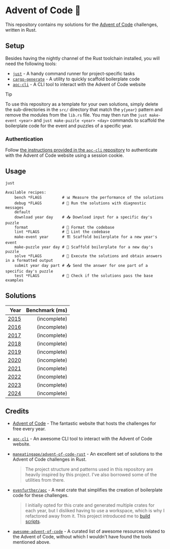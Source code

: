 # Advent of Code 🎄

This repository contains my solutions for the [Advent of Code](https://adventofcode.com/) challenges, written in Rust.

## Setup

Besides having the nightly channel of the Rust toolchain installed, you will need the following tools:

- [`just`](https://github.com/casey/just) - A handy command runner for project-specific tasks
- [`cargo-generate`](https://github.com/cargo-generate/cargo-generate) - A utility to quickly scaffold boilerplate code
- [`aoc-cli`](https://github.com/scarvalhojr/aoc-cli) - A CLI tool to interact with the Advent of Code website

> [!TIP]
> To use this repository as a template for your own solutions, simply delete the sub-directories in the `src/` directory that match the `y{year}` pattern and remove the modules from the `lib.rs` file.
> You may then run the `just make-event <year>` and `just make-puzzle <year> <day>` commands to scaffold the boilerplate code for the event and puzzles of a specific year.

### Authentication

Follow [the instructions provided in the `aoc-cli` repository](https://github.com/scarvalhojr/aoc-cli?tab=readme-ov-file#session-cookie-) to authenticate with the Advent of Code website using a session cookie.

## Usage

```bash
just
```

```
Available recipes:
    bench *FLAGS         # 📊 Measure the performance of the solutions
    debug *FLAGS         # 🐞 Run the solutions with diagnostic messages
    default
    download year day    # 📥 Download input for a specific day's puzzle
    format               # 👔 Format the codebase
    lint *FLAGS          # 🧹 Lint the codebase
    make-event year      # 🏗️ Scaffold boilerplate for a new year's event
    make-puzzle year day # 📅 Scaffold boilerplate for a new day's puzzle
    solve *FLAGS         # 🧩 Execute the solutions and obtain answers in a formatted output
    submit year day part # 📤 Send the answer for one part of a specific day's puzzle
    test *FLAGS          # 🧪 Check if the solutions pass the base examples
```

## Solutions

|                 Year | Benchmark (ms) |
| -------------------: | -------------: |
| [2015](./src/y2015/) |   (incomplete) |
| [2016](./src/y2016/) |   (incomplete) |
| [2017](./src/y2017/) |   (incomplete) |
| [2018](./src/y2018/) |   (incomplete) |
| [2019](./src/y2019/) |   (incomplete) |
| [2020](./src/y2020/) |   (incomplete) |
| [2021](./src/y2021/) |   (incomplete) |
| [2022](./src/y2022/) |   (incomplete) |
| [2023](./src/y2023/) |   (incomplete) |
| [2024](./src/y2024/) |   (incomplete) |

## Credits

- [Advent of Code](https://adventofcode.com/) - The fantastic website that hosts the challenges for free every year.

- [`aoc-cli`](https://github.com/scarvalhojr/aoc-cli) - An awesome CLI tool to interact with the Advent of Code website.

- [`maneatingape/advent-of-code-rust`](https://github.com/maneatingape/advent-of-code-rust) - An excellent set of solutions to the Advent of Code challenges in Rust.

  > The project structure and patterns used in this repository are heavily inspired by this project.
  > I've also borrowed some of the utilities from there.

- [`evenfurther/aoc`](https://github.com/evenfurther/aoc) - A neat crate that simplifies the creation of boilerplate code for these challenges.

  > I initially opted for this crate and generated multiple crates for each year, but I disliked having to use a workspace, which is why I refactored away from it. This project introduced me to [build scripts](https://doc.rust-lang.org/cargo/reference/build-scripts.html).

- [`awesome-advent-of-code`](https://github.com/Bogdanp/awesome-advent-of-code) - A curated list of awesome resources related to the Advent of Code, without which I wouldn't have found the tools mentioned above.
